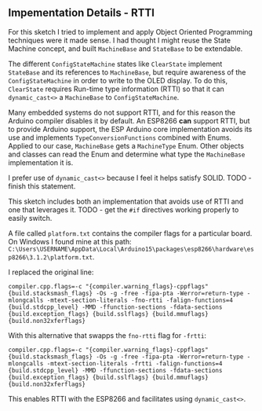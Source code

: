 ## Impementation Details - RTTI

For this sketch I tried to implement and apply Object Oriented Programming techniques were it made sense. I had thought I might reuse the State Machine concept, and built `MachineBase` and `StateBase` to be extendable.

The different `ConfigStateMachine` states like `ClearState` implement `StateBase` and its references to `MachineBase`, but require awareness of the `ConfigStateMachine` in order to write to the OLED display. To do this, `ClearState` requires Run-time type information (RTTI) so that it can `dynamic_cast<>` a `MachineBase` to `ConfigStateMachine`.

Many embedded systems do not support RTTI, and for this reason the Arduino compiler disables it by default. An ESP8266 **can** support RTTI, but to provide Arduino support, the ESP Arduino core implementation avoids its use and implements `TypeConversionFunctions` combined with Enums. Applied to our case, `MachineBase` gets a `MachineType` Enum. Other objects and classes can read the Enum and determine what type the `MachineBase` implementation it is.

I prefer use of `dynamic_cast<>` because I feel it helps satisfy SOLID. TODO - finish this statement.

This sketch includes both an implementation that avoids use of RTTI and one that leverages it. TODO - get the `#if` directives working properly to easily switch.

A file called `platform.txt` contains the compiler flags for a particular board. On Windows I found mine at this path: `C:\Users\USERNAME\AppData\Local\Arduino15\packages\esp8266\hardware\esp8266\3.1.2\platform.txt`.

I replaced the original line:

```
compiler.cpp.flags=-c "{compiler.warning_flags}-cppflags" {build.stacksmash_flags} -Os -g -free -fipa-pta -Werror=return-type -mlongcalls -mtext-section-literals -fno-rtti -falign-functions=4 {build.stdcpp_level} -MMD -ffunction-sections -fdata-sections {build.exception_flags} {build.sslflags} {build.mmuflags} {build.non32xferflags}
```

With this alternative that swapps the `fno-rtti` flag for `-frtti`:

```
compiler.cpp.flags=-c "{compiler.warning_flags}-cppflags" {build.stacksmash_flags} -Os -g -free -fipa-pta -Werror=return-type -mlongcalls -mtext-section-literals -frtti -falign-functions=4 {build.stdcpp_level} -MMD -ffunction-sections -fdata-sections {build.exception_flags} {build.sslflags} {build.mmuflags} {build.non32xferflags}
```

This enables RTTI with the ESP8266 and facilitates using `dynamic_cast<>`.